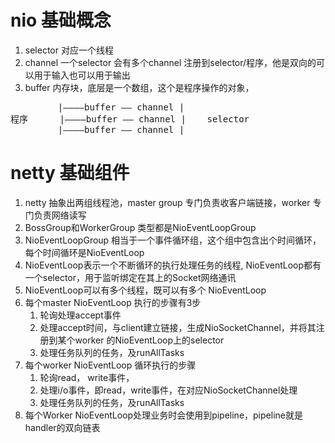 # nio 基础概念
1. selector  对应一个线程
2. channel  一个selector 会有多个channel 注册到selector/程序，他是双向的可以用于输入也可以用于输出
3. buffer  内存块，底层是一个数组，这个是程序操作的对象，
<pre>
         |————buffer —— channel |      
程序      |————buffer —— channel |    selector
         |————buffer —— channel |    
</pre>

# netty 基础组件
1. netty 抽象出两组线程池，master group 专门负责收客户端链接，worker 专门负责网络读写
2. BossGroup和WorkerGroup 类型都是NioEventLoopGroup
3. NioEventLoopGroup 相当于一个事件循环组，这个组中包含出个时间循环，每个时间循环是NioEventLoop
4. NioEventLoop表示一个不断循环的执行处理任务的线程, NioEventLoop都有一个selector，用于监听绑定在其上的Socket网络通讯
5. NioEventLoop可以有多个线程，既可以有多个 NioEventLoop
6. 每个master NioEventLoop 执行的步骤有3步
   1. 轮询处理accept事件
   2. 处理accept时间，与client建立链接，生成NioSocketChannel，并将其注册到某个worker 的NioEventLoop上的selector
   3. 处理任务队列的任务，及runAllTasks
7. 每个worker NioEventLoop 循环执行的步骤
   1. 轮询read， write事件，
   2. 处理i/o事件，即read，write事件，在对应NioSocketChannel处理
   3. 处理任务队列的任务，及runAllTasks
8. 每个Worker NioEventLoop处理业务时会使用到pipeline，pipeline就是handler的双向链表




